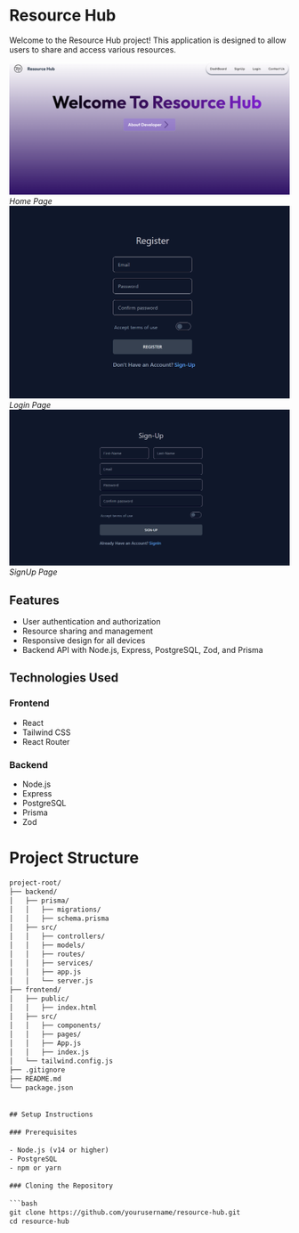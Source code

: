 # Resource Hub

Welcome to the Resource Hub project! This application is designed to allow users to share and access various resources.

![Resource Hub Home](./Client/public/main.png)
_Home Page_
![Login](./Client/public/image1.png)
_Login Page_
![SignUp](./Client/public/image.png)
_SignUp Page_

## Features

- User authentication and authorization
- Resource sharing and management
- Responsive design for all devices
- Backend API with Node.js, Express, PostgreSQL, Zod, and Prisma

## Technologies Used

### Frontend

- React
- Tailwind CSS
- React Router

### Backend

- Node.js
- Express
- PostgreSQL
- Prisma
- Zod

# Project Structure

````plaintext
project-root/
├── backend/
│   ├── prisma/
│   │   ├── migrations/
│   │   ├── schema.prisma
│   ├── src/
│   │   ├── controllers/
│   │   ├── models/
│   │   ├── routes/
│   │   ├── services/
│   │   ├── app.js
│   │   └── server.js
├── frontend/
│   ├── public/
│   │   ├── index.html
│   ├── src/
│   │   ├── components/
│   │   ├── pages/
│   │   ├── App.js
│   │   ├── index.js
│   └── tailwind.config.js
├── .gitignore
├── README.md
└── package.json


## Setup Instructions

### Prerequisites

- Node.js (v14 or higher)
- PostgreSQL
- npm or yarn

### Cloning the Repository

```bash
git clone https://github.com/yourusername/resource-hub.git
cd resource-hub

````
